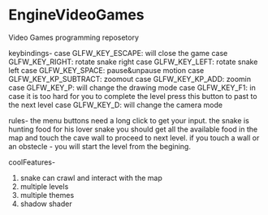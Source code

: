 # EngineVideoGames
Video Games programming reposetory

keybindings-
case GLFW_KEY_ESCAPE: 		will close the game
case GLFW_KEY_RIGHT: 		rotate snake right
case GLFW_KEY_LEFT: 		rotate snake left
case GLFW_KEY_SPACE:		pause&unpause motion
case GLFW_KEY_KP_SUBTRACT: 	zoomout
case GLFW_KEY_KP_ADD:		zoomin
case GLFW_KEY_P: 	  		will change the drawing mode
case GLFW_KEY_F1:			in case it is too hard for you to complete the level press this button to past to the next level
case GLFW_KEY_D:			will change the camera mode

rules-
the menu buttons need a long click to get your input.
the snake is hunting food for his lover snake
you should get all the available food in the map and touch the cave wall to proceed to next level.
if you touch a wall or an obstecle - you will start the level from the begining.

coolFeatures-
1. snake can crawl and interact with the map
2. multiple levels
3. multiple themes
4. shadow shader
